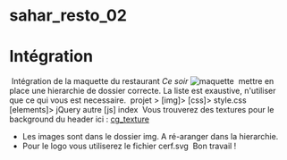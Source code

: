 # sahar_resto_02
 
# Intégration
​
Intégration de la maquette du restaurant *Ce soir*
![maquette]('maquette.jpg')
​
mettre en place une hierarchie de dossier correcte.
La liste est exaustive, n'utiliser que ce qui vous est necessaire.
​
  projet >
    [img]>
    [css]>
      style.css
    [elements]>
      jQuery
      autre
    [js]
    index
​
Vous trouverez des textures pour le background du header ici :
  [cg_texture]('http://www.textures.com/browse/bare/45356')
​
​
* Les images sont dans le dossier img. A ré-aranger dans la hierarchie.
* Pour le logo vous utiliserez le fichier cerf.svg
​
Bon travail !
